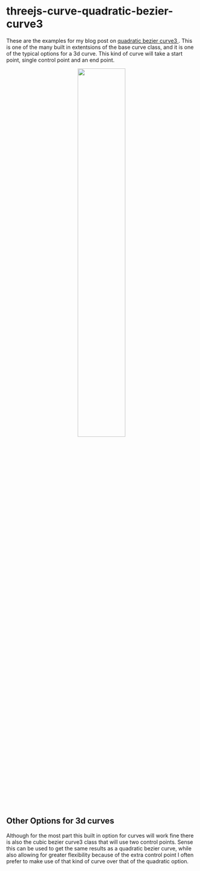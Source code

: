 # threejs-curve-quadratic-bezier-curve3

These are the examples for my blog post on [quadratic bezier curve3 ](https://dustinpfister.github.io/2022/10/21/threejs-curve-quadratic-bezier-curve3/). This is one of the many built in extentsions of the base curve class, and it is one of the typical options for a 3d curve. This kind of curve will take a start point, single control point and an end point. 

<div align="center">
      <a href="https://www.youtube.com/watch?v=Flm1zCt-s1I">
         <img src="https://img.youtube.com/vi/Flm1zCt-s1I/0.jpg" style="width:50%;">
      </a>
</div>

## Other Options for 3d curves

Although for the most part this built in option for curves will work fine there is also the cubic bezier curve3 class that will use two control points. Sense this can be used to get the same results as a quadratic bezier curve, while also allowing for greater flexibility because of the extra control point I often prefer to make use of that kind of curve over that of the quadratic option.